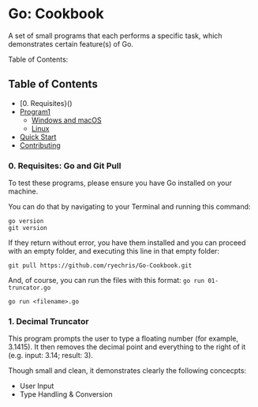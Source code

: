# Go: Cookbook

A set of small programs that each performs a specific task, which demonstrates certain feature(s) of Go.

Table of Contents:

## Table of Contents
- [0. Requisites}()
- [Program1]()
    + [Windows and macOS](#windows-and-macos)
    + [Linux](#linux)
- [Quick Start](#quick-start)
- [Contributing](#contributing)



### 0. Requisites: Go and Git Pull
To test these programs, please ensure you have Go installed on your machine.

You can do that by navigating to your Terminal and running this command:
```
go version
git version
```

If they return without error, you have them installed and you can proceed with 
an empty folder, and executing this line in that empty folder:
```
git pull https://github.com/ryechris/Go-Cookbook.git
```

And, of course, you can run the files with this format: `go run 01-truncator.go`
```
go run <filename>.go
```

### 1. Decimal Truncator
This program prompts the user to type a floating number (for example, 3.1415).
It then removes the decimal point and everything to the right of it (e.g. input: 3.14; result: 3).

Though small and clean, it demonstrates clearly the following concecpts:
- User Input
- Type Handling & Conversion 
